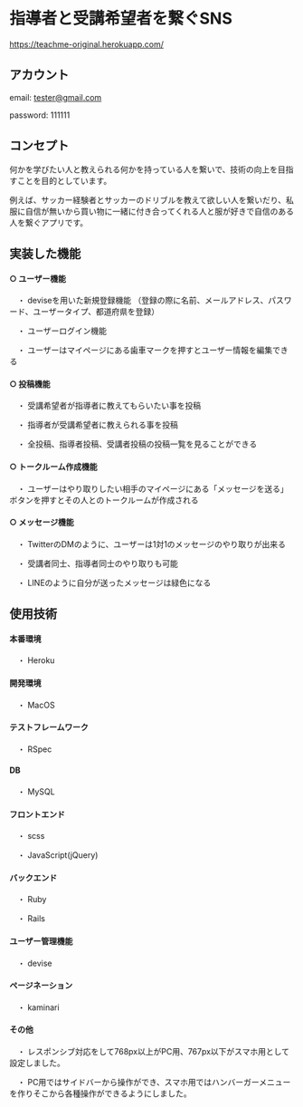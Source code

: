 # 指導者と受講希望者を繋ぐSNS
https://teachme-original.herokuapp.com/

## アカウント
email: tester@gmail.com

password: 111111


## コンセプト
何かを学びたい人と教えられる何かを持っている人を繋いで、技術の向上を目指すことを目的としています。


例えば、サッカー経験者とサッカーのドリブルを教えて欲しい人を繋いだり、私服に自信が無いから買い物に一緒に付き合ってくれる人と服が好きで自信のある人を繋ぐアプリです。

## 実装した機能
#### ○ ユーザー機能

　・ deviseを用いた新規登録機能
    （登録の際に名前、メールアドレス、パスワード、ユーザータイプ、都道府県を登録）

　・ ユーザーログイン機能

　・ ユーザーはマイページにある歯車マークを押すとユーザー情報を編集できる



#### ○ 投稿機能

　・ 受講希望者が指導者に教えてもらいたい事を投稿

　・ 指導者が受講希望者に教えられる事を投稿

　・ 全投稿、指導者投稿、受講者投稿の投稿一覧を見ることができる


#### ○ トークルーム作成機能

　・ ユーザーはやり取りしたい相手のマイページにある「メッセージを送る」ボタンを押すとその人とのトークルームが作成される


#### ○ メッセージ機能

　・ TwitterのDMのように、ユーザーは1対1のメッセージのやり取りが出来る

　・ 受講者同士、指導者同士のやり取りも可能

　・ LINEのように自分が送ったメッセージは緑色になる


## 使用技術

#### 本番環境
　・ Heroku

#### 開発環境
　・ MacOS

#### テストフレームワーク
　・ RSpec

#### DB
　・ MySQL

#### フロントエンド
　・ scss

　・ JavaScript(jQuery)

#### バックエンド
　・ Ruby

　・ Rails

#### ユーザー管理機能
　・ devise

#### ページネーション
　・ kaminari

#### その他
　・ レスポンシブ対応をして768px以上がPC用、767px以下がスマホ用として設定しました。

　・ PC用ではサイドバーから操作ができ、スマホ用ではハンバーガーメニューを作りそこから各種操作ができるようにしました。
